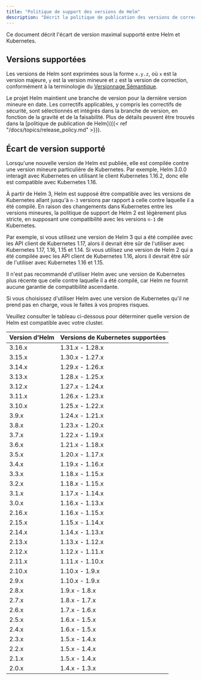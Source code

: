 ```yaml
---
title: "Politique de support des versions de Helm"
description: "Décrit la politique de publication des versions de correction de Helm ainsi que l'écart de version maximal supporté entre Helm et Kubernetes"
---
```


Ce document décrit l'écart de version maximal supporté entre Helm et Kubernetes.

## Versions supportées

Les versions de Helm sont exprimées sous la forme `x.y.z`, où `x` est la version majeure, `y` est la version mineure et `z` est la version de correction, conformément à la terminologie du [Versionnage Sémantique](https://semver.org/spec/v2.0.0.html).

Le projet Helm maintient une branche de version pour la dernière version mineure en date. Les correctifs applicables, y compris les correctifs de sécurité, sont sélectionnés et intégrés dans la branche de version, en fonction de la gravité et de la faisabilité. Plus de détails peuvent être trouvés dans la [politique de publication de Helm]({{< ref "/docs/topics/release_policy.md" >}}).

## Écart de version supporté

Lorsqu'une nouvelle version de Helm est publiée, elle est compilée contre une version mineure particulière de Kubernetes. Par exemple, Helm 3.0.0 interagit avec Kubernetes en utilisant le client Kubernetes 1.16.2, donc elle est compatible avec Kubernetes 1.16.

À partir de Helm 3, Helm est supposé être compatible avec les versions de Kubernetes allant jusqu'à `n-3` versions par rapport à celle contre laquelle il a été compilé. En raison des changements dans Kubernetes entre les versions mineures, la politique de support de Helm 2 est légèrement plus stricte, en supposant une compatibilité avec les versions `n-1` de Kubernetes.

Par exemple, si vous utilisez une version de Helm 3 qui a été compilée avec les API client de Kubernetes 1.17, alors il devrait être sûr de l'utiliser avec Kubernetes 1.17, 1.16, 1.15 et 1.14. Si vous utilisez une version de Helm 2 qui a été compilée avec les API client de Kubernetes 1.16, alors il devrait être sûr de l'utiliser avec Kubernetes 1.16 et 1.15.

Il n'est pas recommandé d'utiliser Helm avec une version de Kubernetes plus récente que celle contre laquelle il a été compilé, car Helm ne fournit aucune garantie de compatibilité ascendante.

Si vous choisissez d'utiliser Helm avec une version de Kubernetes qu'il ne prend pas en charge, vous le faites à vos propres risques.

Veuillez consulter le tableau ci-dessous pour déterminer quelle version de Helm est compatible avec votre cluster.

| Version d'Helm | Versions de Kubernetes supportées |
|----------------|-----------------------------------|
| 3.16.x         | 1.31.x - 1.28.x                   |
| 3.15.x         | 1.30.x - 1.27.x                   |
| 3.14.x         | 1.29.x - 1.26.x                   |
| 3.13.x         | 1.28.x - 1.25.x                   |
| 3.12.x         | 1.27.x - 1.24.x                   |
| 3.11.x         | 1.26.x - 1.23.x                   |
| 3.10.x         | 1.25.x - 1.22.x                   |
| 3.9.x          | 1.24.x - 1.21.x                   |
| 3.8.x          | 1.23.x - 1.20.x                   |
| 3.7.x          | 1.22.x - 1.19.x                   |
| 3.6.x          | 1.21.x - 1.18.x                   |
| 3.5.x          | 1.20.x - 1.17.x                   |
| 3.4.x          | 1.19.x - 1.16.x                   |
| 3.3.x          | 1.18.x - 1.15.x                   |
| 3.2.x          | 1.18.x - 1.15.x                   |
| 3.1.x          | 1.17.x - 1.14.x                   |
| 3.0.x          | 1.16.x - 1.13.x                   |
| 2.16.x         | 1.16.x - 1.15.x                   |
| 2.15.x         | 1.15.x - 1.14.x                   |
| 2.14.x         | 1.14.x - 1.13.x                   |
| 2.13.x         | 1.13.x - 1.12.x                   |
| 2.12.x         | 1.12.x - 1.11.x                   |
| 2.11.x         | 1.11.x - 1.10.x                   |
| 2.10.x         | 1.10.x - 1.9.x                    |
| 2.9.x          | 1.10.x - 1.9.x                    |
| 2.8.x          | 1.9.x - 1.8.x                     |
| 2.7.x          | 1.8.x - 1.7.x                     |
| 2.6.x          | 1.7.x - 1.6.x                     |
| 2.5.x          | 1.6.x - 1.5.x                     |
| 2.4.x          | 1.6.x - 1.5.x                     |
| 2.3.x          | 1.5.x - 1.4.x                     |
| 2.2.x          | 1.5.x - 1.4.x                     |
| 2.1.x          | 1.5.x - 1.4.x                     |
| 2.0.x          | 1.4.x - 1.3.x                     |
